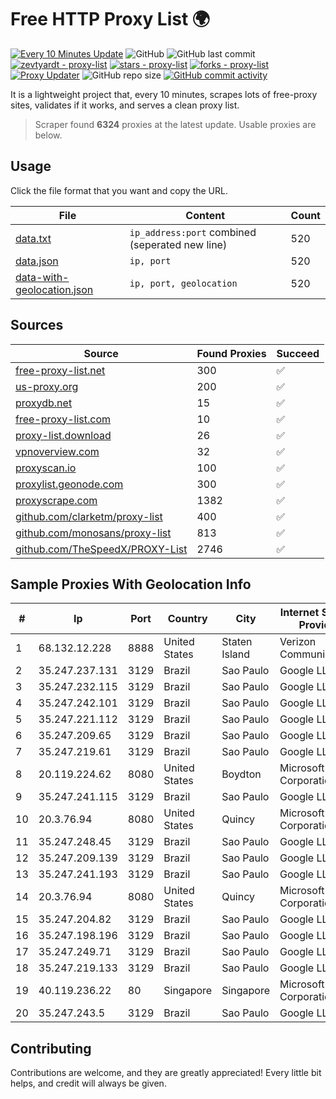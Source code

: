 
# Free HTTP Proxy List 🌍

[![Every 10 Minutes Update](https://github.com/mertguvencli/http-proxy-list/actions/workflows/main.yml/badge.svg?branch=main)](https://github.com/mertguvencli/http-proxy-list/actions/workflows/main.yml)
![GitHub](https://img.shields.io/github/license/mertguvencli/http-proxy-list)
![GitHub last commit](https://img.shields.io/github/last-commit/mertguvencli/http-proxy-list)
[![zevtyardt - proxy-list](https://img.shields.io/static/v1?label=zevtyardt&message=proxy-list&color=blue&logo=github)](https://github.com/zevtyardt/proxy-list "Go to GitHub repo")
[![stars - proxy-list](https://img.shields.io/github/stars/zevtyardt/proxy-list?style=social)](https://github.com/zevtyardt/proxy-list)
[![forks - proxy-list](https://img.shields.io/github/forks/zevtyardt/proxy-list?style=social)](https://github.com/zevtyardt/proxy-list)
[![Proxy Updater](https://github.com/zevtyardt/proxy-list/workflows/Proxy%20Updater/badge.svg)](https://github.com/zevtyardt/proxy-list/actions?query=workflow:"Proxy+Updater")
![GitHub repo size](https://img.shields.io/github/repo-size/zevtyardt/proxy-list)
[![GitHub commit activity](https://img.shields.io/github/commit-activity/m/zevtyardt/proxy-list?logo=commits)](https://github.com/zevtyardt/proxy-list/commits/main)

It is a lightweight project that, every 10 minutes, scrapes lots of free-proxy sites, validates if it works, and serves a clean proxy list.

> Scraper found **6324** proxies at the latest update. Usable proxies are below.

## Usage

Click the file format that you want and copy the URL.

|File|Content|Count|
|----|-------|-----|
|[data.txt](https://raw.githubusercontent.com/mertguvencli/http-proxy-list/main/proxy-list/data.txt)|`ip_address:port` combined (seperated new line)|520|
|[data.json](https://raw.githubusercontent.com/mertguvencli/http-proxy-list/main/proxy-list/data.json)|`ip, port`|520|
|[data-with-geolocation.json](https://raw.githubusercontent.com/mertguvencli/http-proxy-list/main/proxy-list/data-with-geolocation.json)|`ip, port, geolocation`|520|

## Sources

|Source|Found Proxies|Succeed|
|------|-------------|-------|
|[free-proxy-list.net](https://free-proxy-list.net)|300|✅|
|[us-proxy.org](https://www.us-proxy.org)|200|✅|
|[proxydb.net](http://proxydb.net)|15|✅|
|[free-proxy-list.com](https://free-proxy-list.com/?page=&port=&type%5B%5D=http&type%5B%5D=https&up_time=0&search=Search)|10|✅|
|[proxy-list.download](https://www.proxy-list.download/HTTP)|26|✅|
|[vpnoverview.com](https://vpnoverview.com/privacy/anonymous-browsing/free-proxy-servers)|32|✅|
|[proxyscan.io](https://www.proxyscan.io)|100|✅|
|[proxylist.geonode.com](https://proxylist.geonode.com/api/proxy-list?limit=300&page=1&sort_by=lastChecked&sort_type=desc&protocols=http,https)|300|✅|
|[proxyscrape.com](https://api.proxyscrape.com/v2/?request=displayproxies&protocol=http&timeout=10000&country=all&ssl=all&anonymity=all)|1382|✅|
|[github.com/clarketm/proxy-list](https://raw.githubusercontent.com/clarketm/proxy-list/master/proxy-list-raw.txt)|400|✅|
|[github.com/monosans/proxy-list](https://raw.githubusercontent.com/monosans/proxy-list/main/proxies/http.txt)|813|✅|
|[github.com/TheSpeedX/PROXY-List](https://raw.githubusercontent.com/TheSpeedX/PROXY-List/master/http.txt)|2746|✅|


## Sample Proxies With Geolocation Info

|#|Ip|Port|Country|City|Internet Service Provider|
|-|--|----|-------|----|-------------------------|
|1|68.132.12.228|8888|United States|Staten Island|Verizon Communications|
|2|35.247.237.131|3129|Brazil|Sao Paulo|Google LLC|
|3|35.247.232.115|3129|Brazil|Sao Paulo|Google LLC|
|4|35.247.242.101|3129|Brazil|Sao Paulo|Google LLC|
|5|35.247.221.112|3129|Brazil|Sao Paulo|Google LLC|
|6|35.247.209.65|3129|Brazil|Sao Paulo|Google LLC|
|7|35.247.219.61|3129|Brazil|Sao Paulo|Google LLC|
|8|20.119.224.62|8080|United States|Boydton|Microsoft Corporation|
|9|35.247.241.115|3129|Brazil|Sao Paulo|Google LLC|
|10|20.3.76.94|8080|United States|Quincy|Microsoft Corporation|
|11|35.247.248.45|3129|Brazil|Sao Paulo|Google LLC|
|12|35.247.209.139|3129|Brazil|Sao Paulo|Google LLC|
|13|35.247.241.193|3129|Brazil|Sao Paulo|Google LLC|
|14|20.3.76.94|8080|United States|Quincy|Microsoft Corporation|
|15|35.247.204.82|3129|Brazil|Sao Paulo|Google LLC|
|16|35.247.198.196|3129|Brazil|Sao Paulo|Google LLC|
|17|35.247.249.71|3129|Brazil|Sao Paulo|Google LLC|
|18|35.247.219.133|3129|Brazil|Sao Paulo|Google LLC|
|19|40.119.236.22|80|Singapore|Singapore|Microsoft Corporation|
|20|35.247.243.5|3129|Brazil|Sao Paulo|Google LLC|



## Contributing

Contributions are welcome, and they are greatly appreciated! Every
little bit helps, and credit will always be given.

